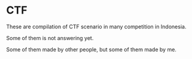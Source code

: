 # CTF
These are compilation of CTF scenario in many competition in Indonesia.

Some of them is not answering yet.

Some of them made by other people, but some of them made by me.
